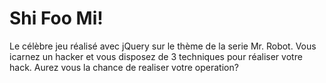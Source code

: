 # Shi Foo Mi!

Le célèbre jeu réalisé avec jQuery sur le thème de la serie Mr. Robot. 
Vous icarnez un hacker et vous disposez de 3 techniques pour réaliser votre hack.
Aurez vous la chance de realiser votre operation?
